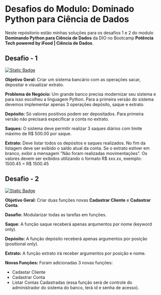 # Desafios do Modulo: Dominado Python para Ciência de Dados

Neste repósitorio estão minhas soluções para os desafios 1 e 2 do modulo **Dominando Python para Ciência de Dados** da DIO no Bootcamp **Potência Tech powered by iFood | Ciência de Dados**.

## Desafio - 1
[![Static Badge](https://img.shields.io/badge/sistema_bancario-v1-fff?style=for-the-badge&labelColor=137d1c)](https://github.com/alves05/Dominando-Python-para-DS/blob/main/Sistema-Bancario-v1.py)

**Objetivo Geral:** Criar um sistema bancário com as operações sacar, depositar e visualizar extrato.

**Problema de Negócio:** Um grande banco precisa modernizar seu sistema e para isso escolheu a linguagem Python. Para a primeira versão do sistema devemos implementar apenas 3 operações depósito, saque e extrato.

**Depósito:** Só valores positivos podem ser depositados. Para primeira versão não precisará expecificar a conta no extrato.

**Saques:** O sistema deve permitir realizar 3 saques diários com limite máximo de R$ 500.00 por saque.

**Extrato:** Deve listar todos os depósitos e saques realizados. No fim da listagem deve ser exibido o
saldo atual da conta. Se o extrato estiver em branco, exibir a
mensagem "Não foram realizadas movimentações". Os valores devem ser exibidos utilizando o formato R$ xxx.xx, exemplo: 1500.45 = R$ 1500.45

## Desafio - 2
[![Static Badge](https://img.shields.io/badge/sistema_bancario-v2-fff?style=for-the-badge&labelColor=blue)](https://github.com/alves05/Dominando-Python-para-DS/blob/main/Sistema-Bancario-v2.py)

**Objetivo Geral:** Criar duas funções novas **Cadastrar Cliente** e **Cadastrar Conta**.

**Dasafio:** Modularizar todas as tarefas em funções.

**Saque**: A função saque receberá apenas arqumentos por nome (keyword only).

**Depósito:** A função depósito receberá apenas argumentos por posição (positional only).

**Extrato:** A função extrato irá receber argumentos por posição e nome.

**Novas Funções:** Foram adicionadas 3 novas funções:
- Cadastar Cliente
- Cadastrar Conta
- Listar Contas Cadastradas (essa função será de controle do administrador do sistema do banco, terá id e senha de acesso).
